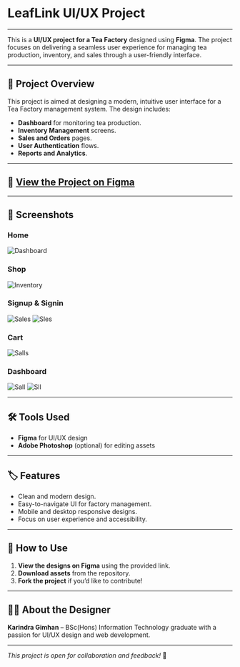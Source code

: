 # LeafLink UI/UX Project

---

This is a **UI/UX project for a Tea Factory** designed using **Figma**. The project focuses on delivering a seamless user experience for managing tea production, inventory, and sales through a user-friendly interface.

---

## 📌 Project Overview  
This project is aimed at designing a modern, intuitive user interface for a Tea Factory management system. The design includes:

- **Dashboard** for monitoring tea production.  
- **Inventory Management** screens.  
- **Sales and Orders** pages.  
- **User Authentication** flows.  
- **Reports and Analytics**.

---

## 🔗 [View the Project on Figma](https://www.figma.com/community/file/1472887972340011788)  

---

## 📸 Screenshots  

### Home  
![Dashboard](https://github.com/karindragimhan49/UI-UX--Figma/blob/9de6aad4988a5dc25e3b72b2dbb7155eeae4c819/Frame%205.png)  

### Shop 
![Inventory](https://github.com/karindragimhan49/UI-UX--Figma/blob/93c031a3cc13a3ccf6a2d0b43f811dffb038e03e/MacBook%20Pro%2014_%20-%208%20(1).png)  

### Signup & Signin  
![Sales](https://github.com/karindragimhan49/UI-UX--Figma/blob/93c031a3cc13a3ccf6a2d0b43f811dffb038e03e/MacBook%20Pro%2014_%20-%203%20(1).png) 
![Sles](https://github.com/karindragimhan49/UI-UX--Figma/blob/93c031a3cc13a3ccf6a2d0b43f811dffb038e03e/MacBook%20Pro%2014_%20-%202.png)

### Cart
![Salls](https://github.com/karindragimhan49/UI-UX--Figma/blob/93c031a3cc13a3ccf6a2d0b43f811dffb038e03e/MacBook%20Pro%2014_%20-%209.png)

### Dashboard
![Sall](https://github.com/karindragimhan49/UI-UX--Figma/blob/09685e6e627b264a088b10a5be1604f79aad75f1/MacBook%20Pro%2014_%20-%206.png)
![Sll](https://github.com/karindragimhan49/UI-UX--Figma/blob/09685e6e627b264a088b10a5be1604f79aad75f1/MacBook%20Pro%2014_%20-%205.png)


---

## 🛠️ Tools Used  
- **Figma** for UI/UX design  
- **Adobe Photoshop** (optional) for editing assets  

---

## 🏷️ Features  
- Clean and modern design.  
- Easy-to-navigate UI for factory management.  
- Mobile and desktop responsive designs.  
- Focus on user experience and accessibility.

---

## 📄 How to Use  
1. **View the designs on Figma** using the provided link.  
2. **Download assets** from the repository.  
3. **Fork the project** if you’d like to contribute!  

---

## 🧑‍💻 About the Designer  
**Karindra Gimhan** – BSc(Hons) Information Technology graduate with a passion for UI/UX design and web development.



---  
*This project is open for collaboration and feedback!* 🚀

